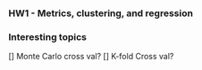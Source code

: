 ### HW1 - Metrics, clustering, and regression

### Interesting topics
[] Monte Carlo cross val?
[] K-fold Cross val?
